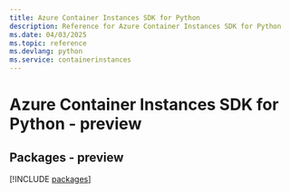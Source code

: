 ```yaml
---
title: Azure Container Instances SDK for Python
description: Reference for Azure Container Instances SDK for Python
ms.date: 04/03/2025
ms.topic: reference
ms.devlang: python
ms.service: containerinstances
---
```

# Azure Container Instances SDK for Python - preview
## Packages - preview
[!INCLUDE [packages](container-instances-index.md)]
